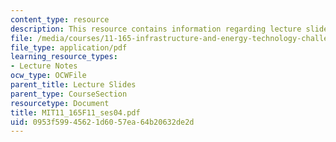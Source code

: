 ```yaml
---
content_type: resource
description: This resource contains information regarding lecture slides.
file: /media/courses/11-165-infrastructure-and-energy-technology-challenges-fall-2011/0953f59945621d6057ea64b20632de2d_MIT11_165F11_ses04.pdf
file_type: application/pdf
learning_resource_types:
- Lecture Notes
ocw_type: OCWFile
parent_title: Lecture Slides
parent_type: CourseSection
resourcetype: Document
title: MIT11_165F11_ses04.pdf
uid: 0953f599-4562-1d60-57ea-64b20632de2d
---
```

